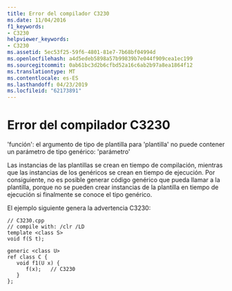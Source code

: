 ```yaml
---
title: Error del compilador C3230
ms.date: 11/04/2016
f1_keywords:
- C3230
helpviewer_keywords:
- C3230
ms.assetid: 5ec53f25-59f6-4801-81e7-7b68bf04994d
ms.openlocfilehash: a4d5edeb5898a57b99839b7e044f909cea1ec199
ms.sourcegitcommit: 0ab61bc3d2b6cfbd52a16c6ab2b97a8ea1864f12
ms.translationtype: MT
ms.contentlocale: es-ES
ms.lasthandoff: 04/23/2019
ms.locfileid: "62173891"
---
```

# <a name="compiler-error-c3230"></a>Error del compilador C3230

'función': el argumento de tipo de plantilla para 'plantilla' no puede contener un parámetro de tipo genérico: 'parámetro'

Las instancias de las plantillas se crean en tiempo de compilación, mientras que las instancias de los genéricos se crean en tiempo de ejecución. Por consiguiente, no es posible generar código genérico que pueda llamar a la plantilla, porque no se pueden crear instancias de la plantilla en tiempo de ejecución si finalmente se conoce el tipo genérico.

El ejemplo siguiente genera la advertencia C3230:

```
// C3230.cpp
// compile with: /clr /LD
template <class S>
void f(S t);

generic <class U>
ref class C {
   void f1(U x) {
      f(x);   // C3230
   }
};
```